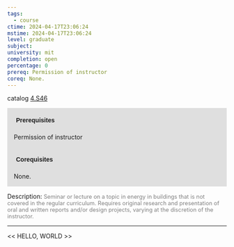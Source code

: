 ```yaml
---
tags:
  - course
ctime: 2024-04-17T23:06:24
mstime: 2024-04-17T23:06:24
level: graduate
subject: 
university: mit
completion: open
percentage: 0
prereq: Permission of instructor
coreq: None.
---
```


catalog [4.S46](http://student.mit.edu/catalog/m4d.html#4.S46)

<span style="display: block; padding: 15px; background-color: rgb(100, 100, 100, 0.2);"><font id="m_prereq3141_0" style="display: block; font-family: Arial, sans-serif; font-weight: bold; padding: 5px">Prerequisites</font><br><span id="prereq3141_0">Permission of instructor</span></span>
<span style="display: block; padding: 15px; background-color: rgb(100, 100, 100, 0.2);"><font id="m_coreq3141_0" style="display: block; font-family: Arial, sans-serif; font-weight: bold; padding: 5px">Corequisites</font><br><span id="coreq3141_0">None.</span></span>

<font style="">Description:</font>
<font style="color: grey; font-size: 0.8rem;">Seminar or lecture on a topic in energy in buildings that is not covered in the regular curriculum. Requires original research and presentation of oral and written reports and/or design projects, varying at the discretion of the instructor.</font>



---

<< HELLO, WORLD >>
